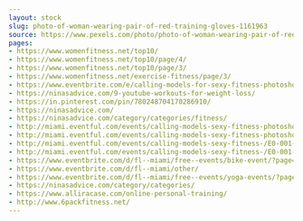 ```yaml
---
layout: stock
slug: photo-of-woman-wearing-pair-of-red-training-gloves-1161963
source: https://www.pexels.com/photo/photo-of-woman-wearing-pair-of-red-training-gloves-1161963/
pages:
- https://www.womenfitness.net/top10/
- https://www.womenfitness.net/top10/page/4/
- https://www.womenfitness.net/top10/page/3/
- https://www.womenfitness.net/exercise-fitness/page/3/
- https://www.eventbrite.com/e/calling-models-for-sexy-fitness-photoshoots-in-miami-tickets-53502675944
- https://ninasadvice.com/9-youtube-workouts-for-weight-loss/
- https://in.pinterest.com/pin/780248704170286910/
- https://ninasadvice.com/
- https://ninasadvice.com/category/categories/fitness/
- http://miami.eventful.com/events/calling-models-sexy-fitness-photoshoots-miami-/E0-001-121003511-3
- http://miami.eventful.com/events/calling-models-sexy-fitness-photoshoots-miami-/E0-001-121003515-9
- http://miami.eventful.com/events/calling-models-sexy-fitness-/E0-001-121009974-0@2019021611
- http://miami.eventful.com/events/calling-models-sexy-fitness-/E0-001-121009974-0@2019011911
- https://www.eventbrite.com/d/fl--miami/free--events/bike-event/?page=36
- https://www.eventbrite.com/d/fl--miami/other/
- https://www.eventbrite.com/d/fl--miami/free--events/yoga-events/?page=34
- https://ninasadvice.com/category/categories/
- https://www.alliracase.com/online-personal-training/
- http://www.6packfitness.net/
---
```

